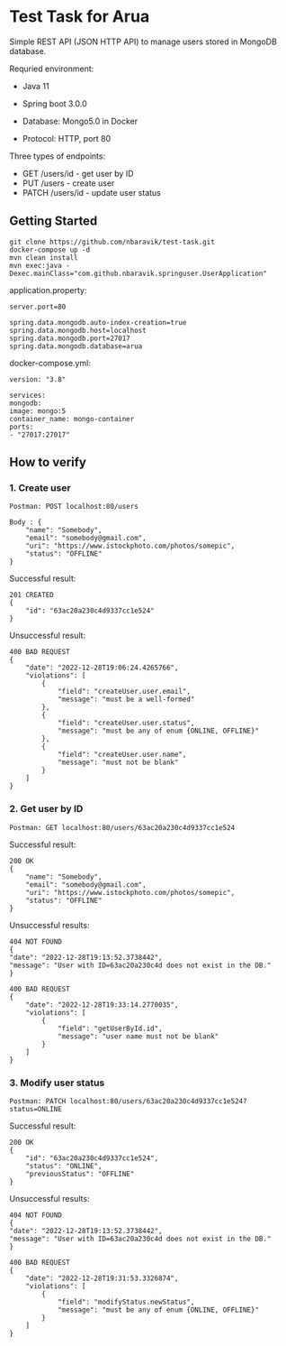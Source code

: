# Test Task for Arua

Simple REST API (JSON HTTP API) to manage users stored in MongoDB database.

Requried environment:

- Java 11

- Spring boot 3.0.0

- Database: Mongo5.0 in Docker

- Protocol: HTTP, port 80

Three types of endpoints:

  - GET /users/id - get user by ID
  - PUT /users - create user
  - PATCH /users/id - update user status

## Getting Started


```
git clone https://github.com/nbaravik/test-task.git
docker-compose up -d
mvn clean install
mvn exec:java -Dexec.mainClass="com.github.nbaravik.springuser.UserApplication"
```
application.property:
```
server.port=80

spring.data.mongodb.auto-index-creation=true
spring.data.mongodb.host=localhost
spring.data.mongodb.port=27017
spring.data.mongodb.database=arua
```
docker-compose.yml:
```
version: "3.8"

services:
mongodb:
image: mongo:5
container_name: mongo-container
ports:
- "27017:27017"
```

## How to verify

### 1. Create user
```
Postman: POST localhost:80/users

Body : {
    "name": "Somebody",
    "email": "somebody@gmail.com",
    "uri": "https://www.istockphoto.com/photos/somepic",
    "status": "OFFLINE"
}
```
Successful result:
```
201 CREATED
{
    "id": "63ac20a230c4d9337cc1e524"
}
```
Unsuccessful result:
```
400 BAD REQUEST
{
    "date": "2022-12-28T19:06:24.4265766",
    "violations": [
        {
            "field": "createUser.user.email",
            "message": "must be a well-formed"
        },
        {
            "field": "createUser.user.status",
            "message": "must be any of enum {ONLINE, OFFLINE}"
        },
        {
            "field": "createUser.user.name",
            "message": "must not be blank"
        }
    ]
}
```
### 2. Get user by ID
```
Postman: GET localhost:80/users/63ac20a230c4d9337cc1e524
```
Successful result:
```
200 OK
{
    "name": "Somebody",
    "email": "somebody@gmail.com",
    "uri": "https://www.istockphoto.com/photos/somepic",
    "status": "OFFLINE"
}
```
Unsuccessful results:
```
404 NOT FOUND
{
"date": "2022-12-28T19:13:52.3738442",
"message": "User with ID=63ac20a230c4d does not exist in the DB."
}

400 BAD REQUEST
{
    "date": "2022-12-28T19:33:14.2770035",
    "violations": [
        {
            "field": "getUserById.id",
            "message": "user name must not be blank"
        }
    ]
}
```
### 3. Modify user status

```
Postman: PATCH localhost:80/users/63ac20a230c4d9337cc1e524?status=ONLINE
```
Successful result:
```
200 OK
{
    "id": "63ac20a230c4d9337cc1e524",
    "status": "ONLINE",
    "previousStatus": "OFFLINE"
}
```
Unsuccessful results:
```
404 NOT FOUND
{
"date": "2022-12-28T19:13:52.3738442",
"message": "User with ID=63ac20a230c4d does not exist in the DB."
}

400 BAD REQUEST
{
    "date": "2022-12-28T19:31:53.3326874",
    "violations": [
        {
            "field": "modifyStatus.newStatus",
            "message": "must be any of enum {ONLINE, OFFLINE}"
        }
    ]
}
```
